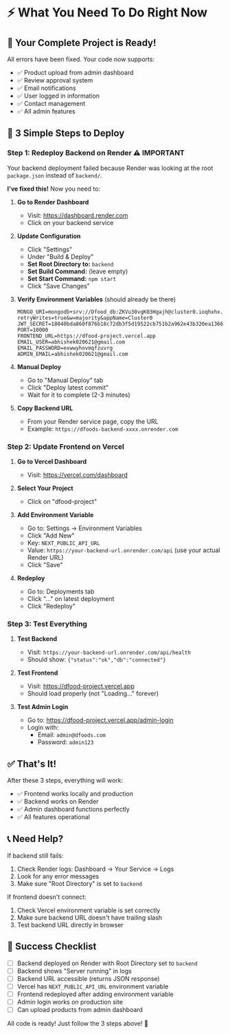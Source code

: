 # ⚡ What You Need To Do Right Now

## 🎯 Your Complete Project is Ready!

All errors have been fixed. Your code now supports:
- ✅ Product upload from admin dashboard
- ✅ Review approval system
- ✅ Email notifications
- ✅ User logged in information
- ✅ Contact management
- ✅ All admin features

## 🚀 3 Simple Steps to Deploy

### Step 1: Redeploy Backend on Render ⚠️ IMPORTANT

Your backend deployment failed because Render was looking at the root `package.json` instead of `backend/`.

**I've fixed this!** Now you need to:

1. **Go to Render Dashboard**
   - Visit: https://dashboard.render.com
   - Click on your backend service

2. **Update Configuration**
   - Click "Settings"
   - Under "Build & Deploy"
   - **Set Root Directory to:** `backend`
   - **Set Build Command:** (leave empty)
   - **Set Start Command:** `npm start`
   - Click "Save Changes"

3. **Verify Environment Variables** (should already be there)
   ```
   MONGO_URI=mongodb+srv://Dfood_db:ZKVu30vgK03Hgajh@cluster0.ioqhxhx.mongodb.net/dfoods?retryWrites=true&w=majority&appName=Cluster0
   JWT_SECRET=18040bda860f876b18c72db3f5d19522cb751b2a962e43b320ea1366935dbc49bf3461f5189a821abf3d923e9d0d861351876d69c215a0ff009c6452ece431dd
   PORT=10000
   FRONTEND_URL=https://dfood-project.vercel.app
   EMAIL_USER=abhishek020621@gmail.com
   EMAIL_PASSWORD=exwwyhovmqfzuvrg
   ADMIN_EMAIL=abhishek020621@gmail.com
   ```

4. **Manual Deploy**
   - Go to "Manual Deploy" tab
   - Click "Deploy latest commit"
   - Wait for it to complete (2-3 minutes)

5. **Copy Backend URL**
   - From your Render service page, copy the URL
   - Example: `https://dfoods-backend-xxxx.onrender.com`

### Step 2: Update Frontend on Vercel

1. **Go to Vercel Dashboard**
   - Visit: https://vercel.com/dashboard

2. **Select Your Project**
   - Click on "dfood-project"

3. **Add Environment Variable**
   - Go to: Settings → Environment Variables
   - Click "Add New"
   - Key: `NEXT_PUBLIC_API_URL`
   - Value: `https://your-backend-url.onrender.com/api` (use your actual Render URL)
   - Click "Save"

4. **Redeploy**
   - Go to: Deployments tab
   - Click "..." on latest deployment
   - Click "Redeploy"

### Step 3: Test Everything

1. **Test Backend**
   - Visit: `https://your-backend-url.onrender.com/api/health`
   - Should show: `{"status":"ok","db":"connected"}`

2. **Test Frontend**
   - Visit: https://dfood-project.vercel.app
   - Should load properly (not "Loading..." forever)

3. **Test Admin Login**
   - Go to: https://dfood-project.vercel.app/admin-login
   - Login with:
     - Email: `admin@dfoods.com`
     - Password: `admin123`

## ✅ That's It!

After these 3 steps, everything will work:
- ✅ Frontend works locally and production
- ✅ Backend works on Render
- ✅ Admin dashboard functions perfectly
- ✅ All features operational

## 📞 Need Help?

If backend still fails:
1. Check Render logs: Dashboard → Your Service → Logs
2. Look for any error messages
3. Make sure "Root Directory" is set to `backend`

If frontend doesn't connect:
1. Check Vercel environment variable is set correctly
2. Make sure backend URL doesn't have trailing slash
3. Test backend URL directly in browser

## 🎉 Success Checklist

- [ ] Backend deployed on Render with Root Directory set to `backend`
- [ ] Backend shows "Server running" in logs
- [ ] Backend URL accessible (returns JSON response)
- [ ] Vercel has `NEXT_PUBLIC_API_URL` environment variable
- [ ] Frontend redeployed after adding environment variable
- [ ] Admin login works on production site
- [ ] Can upload products from admin dashboard

All code is ready! Just follow the 3 steps above! 🚀

